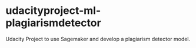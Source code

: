 # udacityproject-ml-plagiarismdetector
Udacity Project to use Sagemaker and develop a plagiarism detector model.
